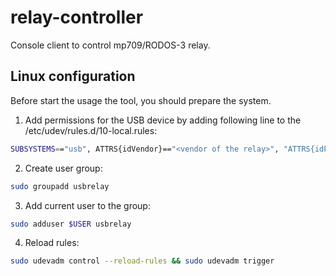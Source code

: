 # relay-controller
Console client to control mp709/RODOS-3 relay.

## Linux configuration
Before start the usage the tool, you should prepare the system.

1. Add permissions for the USB device by adding following line to the /etc/udev/rules.d/10-local.rules:
```bash
SUBSYSTEMS=="usb", ATTRS{idVendor}=="<vendor of the relay>", "ATTRS{idProduct}=="<product of the relay>", GROUP="usbrelay", MODE="0666"
```

2. Create user group:
```bash
sudo groupadd usbrelay
```

3. Add current user to the group:
```bash
sudo adduser $USER usbrelay
```

4. Reload rules:
```bash
sudo udevadm control --reload-rules && sudo udevadm trigger
```

